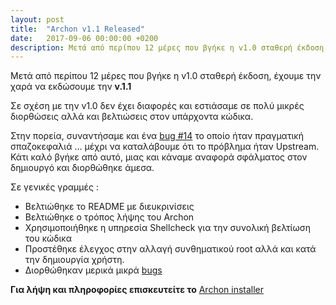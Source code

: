 ```yaml
---
layout: post
title:  "Archon v1.1 Released"
date:   2017-09-06 00:00:00 +0200
description: Μετά από περίπου 12 μέρες που βγήκε η v1.0 σταθερή έκδοση, έχουμε την χαρά να εκδώσουμε την **v.1.1**
---
```

Μετά από περίπου 12 μέρες που βγήκε η v1.0 σταθερή έκδοση, έχουμε την χαρά να εκδώσουμε την **v.1.1**

Σε σχέση με την v1.0 δεν έχει διαφορές και εστιάσαμε σε πολύ μικρές διορθώσεις αλλά και βελτιώσεις στον υπάρχοντα κώδικα.

Στην πορεία, συναντήσαμε και ένα [bug #14](https://github.com/CerebruxCode/Archon/issues/14) το οποίο ήταν πραγματική σπαζοκεφαλιά ... μέχρι να καταλάβουμε ότι το πρόβλημα ήταν Upstream. Κάτι καλό βγήκε από αυτό, μιας και κάναμε αναφορά σφάλματος στον δημιουργό και διορθώθηκε άμεσα.

Σε γενικές γραμμές : 

- Βελτιώθηκε το README με διευκρινίσεις
- Βελτιώθηκε ο τρόπος λήψης του Archon
- Χρησιμοποιήθηκε η υπηρεσία Shellcheck για την συνολική βελτίωση του κώδικα
- Προστέθηκε έλεγχος στην αλλαγή συνθηματικού root αλλά και κατά την δημιουργία χρήστη.
- Διορθώθηκαν μερικά μικρά [bugs](https://github.com/CerebruxCode/Archon/milestone/1?closed=1)



**Για λήψη και πληροφορίες επισκευτείτε το** [Archon installer](https://github.com/CerebruxCode/Archon)
